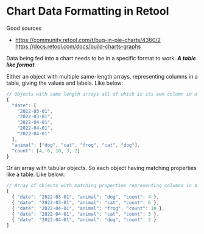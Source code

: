# Chart Data Formatting in Retool

Good sources
- https://community.retool.com/t/bug-in-pie-charts/4360/2
https://docs.retool.com/docs/build-charts-graphs

Data being fed into a chart needs to be in a specific format to work. _**A table like format**_.

Either an object with multiple same-length arrays, representing columns in a table,  giving the values and labels. Like below:

```javascript
// Objects with same length arrays all of which is its own column in a table
{
  "date": [
    "2022-03-01",
    "2022-03-01",
    "2022-04-01",
    "2022-04-01",
    "2022-04-01"
  ],
  "animal": ["dog", "cat", "frog", "cat", "dog"],
  "count": [4, 6, 10, 3, 2]
}
```

Or an array with tabular objects. So each object having matching properties like a table. Like below:

```javascript
// Array of objects with matching properties representing columns in a table
[
  { "date": "2022-03-01", "animal": "dog", "count": 4 },
  { "date": "2022-03-01", "animal": "cat", "count": 6 },
  { "date": "2022-04-01", "animal": "frog", "count": 10 },
  { "date": "2022-04-01", "animal": "cat", "count": 3 },
  { "date": "2022-04-01", "animal": "dog", "count": 2 }
]
```